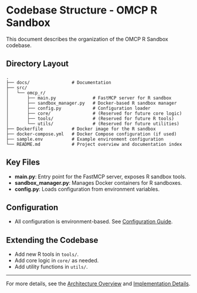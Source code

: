 # Codebase Structure - OMCP R Sandbox

This document describes the organization of the OMCP R Sandbox codebase.

## Directory Layout

```
.
├── docs/                # Documentation
├── src/
│   └── omcp_r/
│       ├── main.py              # FastMCP server for R sandbox
│       ├── sandbox_manager.py   # Docker-based R sandbox manager
│       ├── config.py            # Configuration loader
│       ├── core/                # (Reserved for future core logic)
│       ├── tools/               # (Reserved for future R tools)
│       └── utils/               # (Reserved for future utilities)
├── Dockerfile           # Docker image for the R sandbox
├── docker-compose.yml   # Docker Compose configuration (if used)
├── sample.env           # Example environment configuration
└── README.md            # Project overview and documentation index
```

## Key Files

- **main.py**: Entry point for the FastMCP server, exposes R sandbox tools.
- **sandbox_manager.py**: Manages Docker containers for R sandboxes.
- **config.py**: Loads configuration from environment variables.

## Configuration

- All configuration is environment-based. See [Configuration Guide](configuration.md).

## Extending the Codebase

- Add new R tools in `tools/`.
- Add core logic in `core/` as needed.
- Add utility functions in `utils/`.

---

For more details, see the [Architecture Overview](architecture.md) and [Implementation Details](implementation.md). 